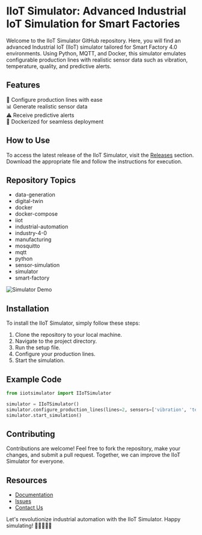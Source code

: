 # IIoT Simulator: Advanced Industrial IoT Simulation for Smart Factories

Welcome to the IIoT Simulator GitHub repository. Here, you will find an advanced Industrial IoT (IIoT) simulator tailored for Smart Factory 4.0 environments. Using Python, MQTT, and Docker, this simulator emulates configurable production lines with realistic sensor data such as vibration, temperature, quality, and predictive alerts.

## Features
🔧 Configure production lines with ease  
📊 Generate realistic sensor data  
⚠️ Receive predictive alerts  
🐳 Dockerized for seamless deployment  

## How to Use
To access the latest release of the IIoT Simulator, visit the [Releases](https://github.com/doachyz/IIoT-simulator/releases) section. Download the appropriate file and follow the instructions for execution.

## Repository Topics
- data-generation
- digital-twin
- docker
- docker-compose
- iiot
- industrial-automation
- industry-4-0
- manufacturing
- mosquitto
- mqtt
- python
- sensor-simulation
- simulator
- smart-factory

![Simulator Demo](https://source.unsplash.com/1600x900/?factory)

## Installation
To install the IIoT Simulator, simply follow these steps:
1. Clone the repository to your local machine.
2. Navigate to the project directory.
3. Run the setup file.
4. Configure your production lines.
5. Start the simulation.

## Example Code
```python
from iiotsimulator import IIoTSimulator

simulator = IIoTSimulator()
simulator.configure_production_lines(lines=2, sensors=['vibration', 'temperature', 'quality'])
simulator.start_simulation()
```

## Contributing
Contributions are welcome! Feel free to fork the repository, make your changes, and submit a pull request. Together, we can improve the IIoT Simulator for everyone.

## Resources
- [Documentation](https://github.com/doachyz/IIoT-simulator/wiki)
- [Issues](https://github.com/doachyz/IIoT-simulator/issues)
- [Contact Us](mailto:contact@iiotsimulator.com)

Let's revolutionize industrial automation with the IIoT Simulator. Happy simulating! 👩‍🏭👨‍🔧🤖